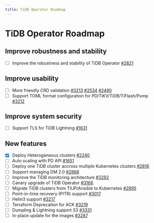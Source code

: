 ```yaml
---
title: TiDB Operator Roadmap
---
```


# TiDB Operator Roadmap

## Improve robustness and stability

- [ ] Improve the robustness and stability of TiDB Operator [#2821](https://github.com/pingcap/tidb-operator/issues/2821)

## Improve usability

- [ ] More friendly CRD validation [#3213](https://github.com/pingcap/tidb-operator/issues/3213) [#2534](https://github.com/pingcap/tidb-operator/issues/2534) [#2490](https://github.com/pingcap/tidb-operator/issues/2490)
- [ ] Support TOML format configuration for PD/TiKV/TiDB/TiFlash/Pump [#3212](https://github.com/pingcap/tidb-operator/issues/3212)

## Improve system security

- [ ] Support TLS for TiDB Lightning [#1631](https://github.com/pingcap/tidb-operator/issues/1631)

## New features

- [x] Deploy Heterogeneous clusters [#2240](https://github.com/pingcap/tidb-operator/issues/2240)
- [ ] Auto scaling with PD API [#1651](https://github.com/pingcap/tidb-operator/issues/1651)
- [ ] Deploy one TiDB cluster accross multiple Kubernetes clusters [#2816](https://github.com/pingcap/tidb-operator/issues/2816)
- [ ] Support managing DM 2.0 [#2868](https://github.com/pingcap/tidb-operator/issues/2868)
- [ ] Improve the TiDB monitoring architecture [#3292](https://github.com/pingcap/tidb-operator/issues/3292)
- [ ] Canary upgrade of TiDB Operator [#3166](https://github.com/pingcap/tidb-operator/issues/3166)
- [ ] Migrate TiDB clusters from TiUP/Ansible to Kubernetes [#2895](https://github.com/pingcap/tidb-operator/issues/2895)
- [ ] Point-in-time recovery (PITR) support [#3017](https://github.com/pingcap/tidb-operator/issues/3017)
- [ ] Helm3 support [#3217](https://github.com/pingcap/tidb-operator/issues/3217)
- [ ] Terraform Deprecation for ACK [#3219](https://github.com/pingcap/tidb-operator/issues/3219)
- [ ] Dumpling & Lightning support S3 [#3331](https://github.com/pingcap/tidb-operator/issues/3331)
- [ ] In-place update for the images [#3287](https://github.com/pingcap/tidb-operator/issues/3287)
